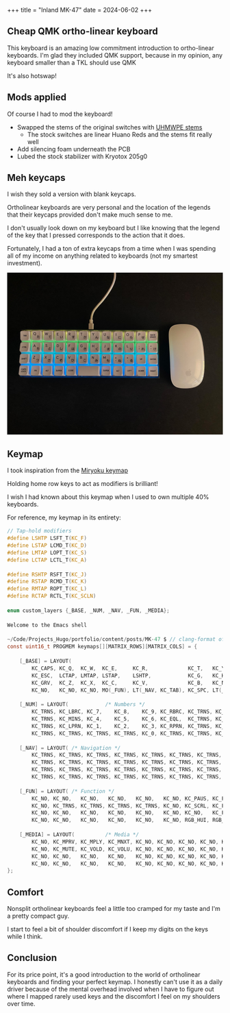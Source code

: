 +++
title = "Inland MK-47"
date = 2024-06-02
+++

## Cheap QMK ortho-linear keyboard

This keyboard is an amazing low commitment introduction to ortho-linear keyboards. I'm glad they included QMK support, because in my opinion, any keyboard smaller than a TKL should use QMK

It's also hotswap!

## Mods applied

Of course I had to mod the keyboard!

- Swapped the stems of the original switches with [UHMWPE stems](https://www.google.com/search?client=firefox-b-1-d&q=uhwmpe+stems)
  - The stock switches are linear Huano Reds and the stems fit really well
- Add silencing foam underneath the PCB
- Lubed the stock stabilizer with Kryotox 205g0

## Meh keycaps

I wish they sold a version with blank keycaps. 

Ortholinear keyboards are very personal and the location of the legends that their keycaps provided don't make much sense to me.

I don't usually look down on my keyboard but I like knowing that the legend of the key that I pressed corresponds to the action that it does.

Fortunately, I had a ton of extra keycaps from a time when I was spending all of my income on anything related to keyboards (not my smartest investment).

![MK-47 keyboard](./img/image.png)

## Keymap

I took inspiration from the [Miryoku keymap](https://keymapdb.com/keymaps/manna_harbour/) 

Holding home row keys to act as modifiers is brilliant!

I wish I had known about this keymap when I used to own multiple 40% keyboards.

For reference, my keymap in its entirety:
```c
// Tap-hold modifiers
#define LSHTP LSFT_T(KC_F)
#define LSTAP LCMD_T(KC_D)
#define LMTAP LOPT_T(KC_S)
#define LCTAP LCTL_T(KC_A)

#define RSHTP RSFT_T(KC_J)
#define RSTAP RCMD_T(KC_K)
#define RMTAP ROPT_T(KC_L)
#define RCTAP RCTL_T(KC_SCLN)

enum custom_layers {_BASE, _NUM, _NAV, _FUN, _MEDIA};

Welcome to the Emacs shell

~/Code/Projects_Hugo/portfolio/content/posts/MK-47 $ // clang-format off
const uint16_t PROGMEM keymaps[][MATRIX_ROWS][MATRIX_COLS] = {

    [_BASE] = LAYOUT(
        KC_CAPS, KC_Q,  KC_W,  KC_E,     KC_R,             KC_T,   KC_Y,             KC_U,       KC_I,    KC_O,   KC_P,    KC_BSPC,
        KC_ESC,  LCTAP, LMTAP, LSTAP,    LSHTP,            KC_G,   KC_H,             RSHTP,      RSTAP,   RMTAP,  RCTAP,   KC_QUOT,
        KC_GRV,  KC_Z,  KC_X,  KC_C,     KC_V,             KC_B,   KC_N,             KC_M,       KC_COMM, KC_DOT, KC_SLSH, KC_BSLS,
        KC_NO,   KC_NO, KC_NO, MO(_FUN), LT(_NAV, KC_TAB), KC_SPC, LT(_NUM, KC_ENT), MO(_MEDIA), KC_NO,   KC_NO,  KC_NO),

    [_NUM] = LAYOUT(            /* Numbers */
        KC_TRNS, KC_LBRC, KC_7,    KC_8,    KC_9, KC_RBRC, KC_TRNS, KC_TRNS, KC_TRNS, KC_TRNS, KC_TRNS, KC_TRNS,
        KC_TRNS, KC_MINS, KC_4,    KC_5,    KC_6, KC_EQL,  KC_TRNS, KC_TRNS, KC_TRNS, KC_TRNS, KC_TRNS, KC_TRNS,
        KC_TRNS, KC_LPRN, KC_1,    KC_2,    KC_3, KC_RPRN, KC_TRNS, KC_TRNS, KC_TRNS, KC_TRNS, KC_TRNS, KC_TRNS,
        KC_TRNS, KC_TRNS, KC_TRNS, KC_TRNS, KC_0, KC_TRNS, KC_TRNS, KC_TRNS, KC_TRNS, KC_TRNS, KC_TRNS),

    [_NAV] = LAYOUT( /* Navigation */
        KC_TRNS, KC_TRNS, KC_TRNS, KC_TRNS, KC_TRNS, KC_TRNS, KC_TRNS, KC_PGUP, KC_UP,   KC_PGDN, KC_TRNS, KC_TRNS,
        KC_TRNS, KC_TRNS, KC_TRNS, KC_TRNS, KC_TRNS, KC_TRNS, KC_TRNS, KC_LEFT, KC_DOWN, KC_RGHT, KC_INS,  KC_TRNS,
        KC_TRNS, KC_TRNS, KC_TRNS, KC_TRNS, KC_TRNS, KC_TRNS, KC_TRNS, KC_HOME, KC_TRNS, KC_END,  KC_DEL,  KC_TRNS,
        KC_TRNS, KC_TRNS, KC_TRNS, KC_TRNS, KC_TRNS, KC_TRNS, KC_TRNS, KC_TRNS, KC_TRNS, KC_TRNS, KC_TRNS),

    [_FUN] = LAYOUT( /* Function */
        KC_NO, KC_NO,   KC_NO,   KC_NO,   KC_NO,   KC_NO, KC_PAUS, KC_F1,   KC_F2,   KC_F3,  KC_F4,  RGB_TOG,
        KC_NO, KC_TRNS, KC_TRNS, KC_TRNS, KC_TRNS, KC_NO, KC_SCRL, KC_F5,   KC_F6,   KC_F7,  KC_F8,  RGB_MOD,
        KC_NO, KC_NO,   KC_NO,   KC_NO,   KC_NO,   KC_NO, KC_NO,   KC_F9,   KC_F10,  KC_F11, KC_F12, RGB_VAI,
        KC_NO, KC_NO,   KC_NO,   KC_NO,   KC_NO,   KC_NO, RGB_HUI, RGB_SAI, RGB_SPI, KC_NO,  QK_BOOT),

    [_MEDIA] = LAYOUT(          /* Media */
        KC_NO, KC_MPRV, KC_MPLY, KC_MNXT, KC_NO, KC_NO, KC_NO, KC_NO, KC_NO, KC_NO, KC_NO, KC_NO,
        KC_NO, KC_MUTE, KC_VOLD, KC_VOLU, KC_NO, KC_NO, KC_NO, KC_NO, KC_NO, KC_NO, KC_NO, KC_NO,
        KC_NO, KC_NO,   KC_NO,   KC_NO,   KC_NO, KC_NO, KC_NO, KC_NO, KC_NO, KC_NO, KC_NO, KC_NO,
        KC_NO, KC_NO,   KC_NO,   KC_NO,   KC_NO, KC_NO, KC_NO, KC_NO, KC_NO, KC_NO, KC_NO)
};
```
## Comfort

Nonsplit ortholinear keyboards feel a little too cramped for my taste and I'm a pretty compact guy.

I start to feel a bit of shoulder discomfort if I keep my digits on the keys while I think.

## Conclusion

For its price point, it's a good introduction to the world of ortholinear keyboards and finding your perfect keymap. I honestly can't use it as a daily driver because of the mental overhead involved when I have to figure out where I mapped rarely used keys and the discomfort I feel on my shoulders over time.

